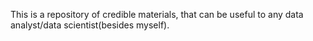 This is a repository of credible materials,
that can be useful to any data analyst/data
scientist(besides myself).
